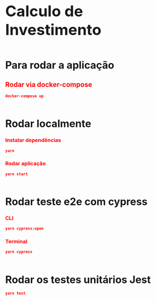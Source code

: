 ## <font size="7">**Calculo de Investimento**</font>

<br/>

## <font size="6">Para rodar a aplicação</font>

## <font color="red"> Rodar via docker-compose </font>

```json
docker-compose up
```

<br/>

## <font size="6"> Rodar localmente </font>

### <font color="red"> Instalar dependências </font>

```json
yarn
```

### <font color="red"> Rodar aplicação </font>

```json
yarn start
```

<br/>

## <font size="6"> Rodar teste e2e com cypress </font>

### <font color="red"> CLI </font>

```json
yarn cypress:open
```

### <font color="red"> Terminal </font>

```json
yarn cypress
```

<br/>

## <font size="6"> Rodar os testes unitários Jest </font>

```json
yarn test
```
